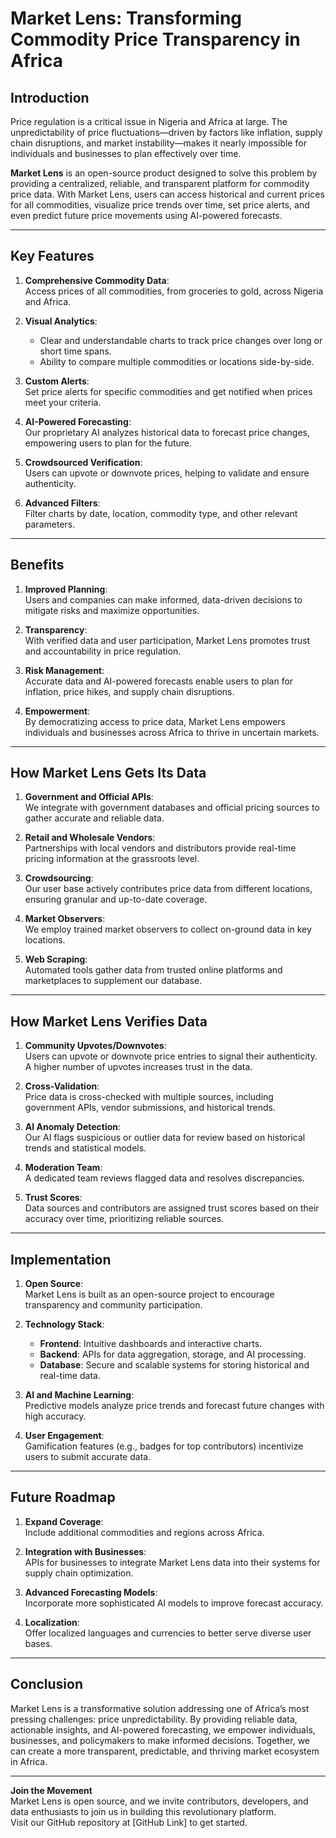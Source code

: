 # Market Lens: Transforming Commodity Price Transparency in Africa

## **Introduction**
Price regulation is a critical issue in Nigeria and Africa at large. The unpredictability of price fluctuations—driven by factors like inflation, supply chain disruptions, and market instability—makes it nearly impossible for individuals and businesses to plan effectively over time. 

**Market Lens** is an open-source product designed to solve this problem by providing a centralized, reliable, and transparent platform for commodity price data. With Market Lens, users can access historical and current prices for all commodities, visualize price trends over time, set price alerts, and even predict future price movements using AI-powered forecasts.

---

## **Key Features**
1. **Comprehensive Commodity Data**:  
   Access prices of all commodities, from groceries to gold, across Nigeria and Africa.  

2. **Visual Analytics**:  
   - Clear and understandable charts to track price changes over long or short time spans.  
   - Ability to compare multiple commodities or locations side-by-side.  

3. **Custom Alerts**:  
   Set price alerts for specific commodities and get notified when prices meet your criteria.  

4. **AI-Powered Forecasting**:  
   Our proprietary AI analyzes historical data to forecast price changes, empowering users to plan for the future.  

5. **Crowdsourced Verification**:  
   Users can upvote or downvote prices, helping to validate and ensure authenticity.  

6. **Advanced Filters**:  
   Filter charts by date, location, commodity type, and other relevant parameters.  

---

## **Benefits**
1. **Improved Planning**:  
   Users and companies can make informed, data-driven decisions to mitigate risks and maximize opportunities.  

2. **Transparency**:  
   With verified data and user participation, Market Lens promotes trust and accountability in price regulation.  

3. **Risk Management**:  
   Accurate data and AI-powered forecasts enable users to plan for inflation, price hikes, and supply chain disruptions.  

4. **Empowerment**:  
   By democratizing access to price data, Market Lens empowers individuals and businesses across Africa to thrive in uncertain markets.  

---

## **How Market Lens Gets Its Data**
1. **Government and Official APIs**:  
   We integrate with government databases and official pricing sources to gather accurate and reliable data.  

2. **Retail and Wholesale Vendors**:  
   Partnerships with local vendors and distributors provide real-time pricing information at the grassroots level.  

3. **Crowdsourcing**:  
   Our user base actively contributes price data from different locations, ensuring granular and up-to-date coverage.  

4. **Market Observers**:  
   We employ trained market observers to collect on-ground data in key locations.  

5. **Web Scraping**:  
   Automated tools gather data from trusted online platforms and marketplaces to supplement our database.  

---

## **How Market Lens Verifies Data**
1. **Community Upvotes/Downvotes**:  
   Users can upvote or downvote price entries to signal their authenticity. A higher number of upvotes increases trust in the data.  

2. **Cross-Validation**:  
   Price data is cross-checked with multiple sources, including government APIs, vendor submissions, and historical trends.  

3. **AI Anomaly Detection**:  
   Our AI flags suspicious or outlier data for review based on historical trends and statistical models.  

4. **Moderation Team**:  
   A dedicated team reviews flagged data and resolves discrepancies.  

5. **Trust Scores**:  
   Data sources and contributors are assigned trust scores based on their accuracy over time, prioritizing reliable sources.  

---

## **Implementation**
1. **Open Source**:  
   Market Lens is built as an open-source project to encourage transparency and community participation.  

2. **Technology Stack**:  
   - **Frontend**: Intuitive dashboards and interactive charts.  
   - **Backend**: APIs for data aggregation, storage, and AI processing.  
   - **Database**: Secure and scalable systems for storing historical and real-time data.  

3. **AI and Machine Learning**:  
   Predictive models analyze price trends and forecast future changes with high accuracy.  

4. **User Engagement**:  
   Gamification features (e.g., badges for top contributors) incentivize users to submit accurate data.  

---

## **Future Roadmap**
1. **Expand Coverage**:  
   Include additional commodities and regions across Africa.  

2. **Integration with Businesses**:  
   APIs for businesses to integrate Market Lens data into their systems for supply chain optimization.  

3. **Advanced Forecasting Models**:  
   Incorporate more sophisticated AI models to improve forecast accuracy.  

4. **Localization**:  
   Offer localized languages and currencies to better serve diverse user bases.  

---

## **Conclusion**
Market Lens is a transformative solution addressing one of Africa’s most pressing challenges: price unpredictability. By providing reliable data, actionable insights, and AI-powered forecasting, we empower individuals, businesses, and policymakers to make informed decisions. Together, we can create a more transparent, predictable, and thriving market ecosystem in Africa.  

---

**Join the Movement**  
Market Lens is open source, and we invite contributors, developers, and data enthusiasts to join us in building this revolutionary platform.  
Visit our GitHub repository at [GitHub Link] to get started.  
